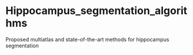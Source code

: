 # Hippocampus_segmentation_algorithms
Proposed multiatlas and state-of-the-art methods for hippocampus segmentation  

